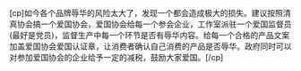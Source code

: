 [cp]如今各个品牌辱华的风险太大了，发现一个都会造成极大的损失。建议按照清真协会搞一个爱国协会，爱国协会给每一个参会企业，工作室派驻一个爱国监督员(最好是党员)，监督生产中每一个环节是否有辱华内容。给每一个合格的产品文案加盖爱国协会爱国认证章，让消费者确认自己消费的产品是否辱华。政府同时可以对参加爱国协会的企业给予一定的减税，鼓励大家爱国。[/cp]